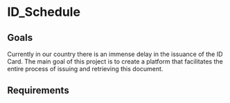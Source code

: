 # ID_Schedule

## Goals

Currently in our country there is an immense delay in the issuance of the ID Card. The main goal of this project is to create a platform that facilitates the entire process of issuing and retrieving this document. 

## Requirements